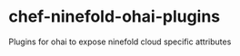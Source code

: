 chef-ninefold-ohai-plugins
==========================

Plugins for ohai to expose ninefold cloud specific attributes
